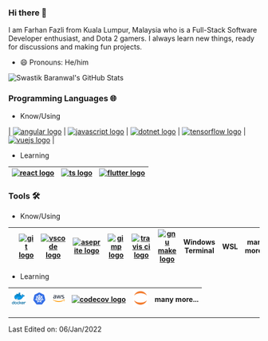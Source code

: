 ### Hi there 👋

I am Farhan Fazli from Kuala Lumpur, Malaysia who is a Full-Stack Software Developer enthusiast, and Dota 2 gamers. I always learn new things, ready for discussions and making fun projects.

- 😄 Pronouns: He/him

![Swastik Baranwal's GitHub Stats](https://github-readme-stats.vercel.app/api?username=paanjoe&show_icons=true&include_all_commits=true)


### Programming Languages 🌐

- Know/Using

| [<img src="https://upload.wikimedia.org/wikipedia/commons/thumb/c/cf/Angular_full_color_logo.svg/1200px-Angular_full_color_logo.svg.png" alt="angular logo" width="24">](https://angular.io/)  | [<img src="https://upload.wikimedia.org/wikipedia/commons/thumb/9/99/Unofficial_JavaScript_logo_2.svg/2048px-Unofficial_JavaScript_logo_2.svg.png" alt="javascript logo" width="38">](https://https://www.javascript.com/)  | [<img src="https://www.nilkanth.com/content/images/2008/10/newdotnetlogo_2.png" alt="dotnet logo" width="24">](https://dotnet.microsoft.com/en-us/)  |  [<img src="https://camo.githubusercontent.com/aeb4f612bd9b40d81c62fcbebd6db44a5d4344b8b962be0138817e18c9c06963/68747470733a2f2f7777772e74656e736f72666c6f772e6f72672f696d616765732f74665f6c6f676f5f686f72697a6f6e74616c2e706e67" alt="tensorflow logo" width="28">](https://www.tensorflow.org/) |  [<img src="https://upload.wikimedia.org/wikipedia/commons/thumb/9/95/Vue.js_Logo_2.svg/1200px-Vue.js_Logo_2.svg.png" alt="vuejs logo" width="28">](https://vuejs.org/) |

- Learning

| [<img src="https://upload.wikimedia.org/wikipedia/commons/thumb/a/a7/React-icon.svg/1200px-React-icon.svg.png" alt="react logo" width="24">](https://reactjs.org/)  | [<img src="https://upload.wikimedia.org/wikipedia/commons/thumb/c/c3/Python-logo-notext.svg/640px-Python-logo-notext.svg.png" alt="ts logo" width="24">](https://www.python.org/) |  [<img src="https://storage.googleapis.com/cms-storage-bucket/70760bf1e88b184bb1bc.png" alt="flutter logo" width="24">](https://flutter.dev/)|
|---|---|---|

### Tools 🛠️

- Know/Using

| [<img src="https://raw.githubusercontent.com/Delta456/Delta456/master/img/actions.png" alt="actions logo" width="24">](https://github.com/features/actions) | [<img src="https://raw.githubusercontent.com/Delta456/Delta456/master/img/git.png" alt="git logo" width="24">](https://git-scm.com/) | [<img src="https://raw.githubusercontent.com/Delta456/Delta456/master/img/vscode.png" alt="vscode logo" width="24">](https://code.visualstudio.com/) | [<img src="https://raw.githubusercontent.com/Delta456/Delta456/master/img/aseprite.png" alt="aseprite logo" width="24">](https://www.aseprite.org/) | [<img src="https://raw.githubusercontent.com/Delta456/Delta456/master/img/gimp.png" alt="gimp logo" width="24">](https://www.gimp.org/)  |  [<img src="https://raw.githubusercontent.com/Delta456/Delta456/master/img/travis_ci.png" alt="travis ci logo" width="24">](https://travis-ci.org/) | [<img src="https://raw.githubusercontent.com/Delta456/Delta456/master/img/gnu_make.png" alt="gnu make logo" width="24">](https://www.gnu.org/software/make/manual/make.html)| Windows Terminal | WSL | many more...
|---|---|---|---|---|---|---|---|---|---|

- Learning

| [<img src="https://raw.githubusercontent.com/github/explore/80688e429a7d4ef2fca1e82350fe8e3517d3494d/topics/docker/docker.png" alt="docker logo" width="28">](https://www.docker.com/) |[<img src="https://raw.githubusercontent.com/github/explore/80688e429a7d4ef2fca1e82350fe8e3517d3494d/topics/kubernetes/kubernetes.png" alt="kubernetes logo" width="26">](https://kubernetes.io/) | [<img src="https://raw.githubusercontent.com/Delta456/Delta456/master/img/aws.png" alt="aws logo" width="24">](https://aws.amazon.com/) | [<img src="https://raw.githubusercontent.com/Delta456/Delta456/master/img/codecov.png" alt="codecov logo" width="24">](https://codecov.io/)| [<img src="https://raw.githubusercontent.com/Delta456/Delta456/master/img/jupyter_notebook.png" alt="jupyter notebook logo" width="30">](https://jupyter.org/)| many more...
|---|---|---|---|---|---|

---


Last Edited on: 06/Jan/2022
